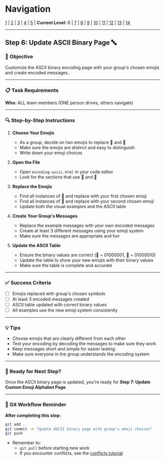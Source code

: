 # Navigation
[1](./lesson-code-org-u5-3-mini-project-lv1.md) | [2](./lesson-code-org-u5-3-mini-project-lv2.md) | [3](./lesson-code-org-u5-3-mini-project-lv3.md) | [4](./lesson-code-org-u5-3-mini-project-lv4.md) | [5](./lesson-code-org-u5-3-mini-project-lv5.md) | **Current Level:** 6 | [7](./lesson-code-org-u5-3-mini-project-lv7.md) | [8](./lesson-code-org-u5-3-mini-project-lv8.md) | [9](./lesson-code-org-u5-3-mini-project-lv9.md) | [10](./lesson-code-org-u5-3-mini-project-lv10.md) | [11](./lesson-code-org-u5-3-mini-project-lv11.md) | [12](./lesson-code-org-u5-3-mini-project-lv12.md) | [13](./lesson-code-org-u5-3-mini-project-lv13.md) | [14](./lesson-code-org-u5-3-mini-project-lv14.md)

---

## Step 6: Update ASCII Binary Page 🔤

### 🎯 Objective

Customize the ASCII binary encoding page with your group's chosen emojis and create encoded messages.

---

### 📋 Task Requirements

**Who:** ALL team members (ONE person drives, others navigate)

---

### 🔍 Step-by-Step Instructions

1. **Choose Your Emojis**
   - As a group, decide on two emojis to replace 🍎 and 🍌
   - Make sure the emojis are distinct and easy to distinguish
   - Write down your emoji choices

2. **Open the File**
   - Open `encoding-ascii.html` in your code editor
   - Look for the sections that use 🍎 and 🍌

3. **Replace the Emojis**
   - Find all instances of 🍎 and replace with your first chosen emoji
   - Find all instances of 🍌 and replace with your second chosen emoji
   - Update both the visual examples and the ASCII table

4. **Create Your Group's Messages**
   - Replace the example messages with your own encoded messages
   - Create at least 3 different messages using your emoji system
   - Make sure the messages are appropriate and fun

5. **Update the ASCII Table**
   - Ensure the binary values are correct (🍎 = 01000001, 🍌 = 01000010)
   - Update the table to show your new emojis with their binary values
   - Make sure the table is complete and accurate

---

### ✅ Success Criteria

- [ ] Emojis replaced with group's chosen symbols
- [ ] At least 3 encoded messages created
- [ ] ASCII table updated with correct binary values
- [ ] All examples use the new emoji system consistently

---

### 💡 Tips

- Choose emojis that are clearly different from each other
- Test your encoding by decoding the messages to make sure they work
- Keep messages short and simple for easier testing
- Make sure everyone in the group understands the encoding system

---

### 🚀 Ready for Next Step?

Once the ASCII binary page is updated, you're ready for **Step 7: Update Custom Emoji Alphabet Page**.

---

### 💾 Git Workflow Reminder

**After completing this step:**
```bash
git add .
git commit -m "Update ASCII binary page with group's emoji choices"
git push
```
- Remember to:
  - `git pull` before starting new work
  - If you encounter conflicts, see the [conflicts tutorial](./conflicts.md) 